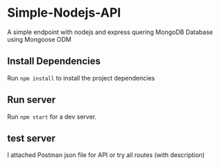 # Simple-Nodejs-API
 
A simple endpoint with nodejs and express quering MongoDB Database using Mongoose ODM


## Install Dependencies

Run `npm install` to install the project dependencies  


## Run server

Run `npm start` for a dev server. 

## test server

I attached Postman json file for API or try all routes (with description) 

